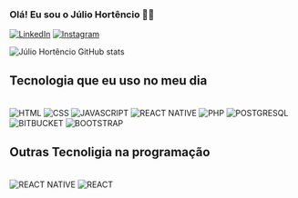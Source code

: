 ### Olá! Eu sou o Júlio Hortêncio 🧑🏾

[![LinkedIn](https://img.shields.io/badge/LinkedIn-0077B5?style=for-the-badge&logo=linkedin&logoColor=white)](https://www.linkedin.com/in/julio-hort%C3%AAncio-maia-nepomuceno-1263b3124/)
[![Instagram](https://img.shields.io/badge/Instagram-E4405F?style=for-the-badge&logo=instagram&logoColor=white)](https://instagram.com/julio_hortencio)

![Júlio Hortêncio GitHub stats](https://github-readme-stats.vercel.app/api?username=JulioNepomuceno&show_icons=true&theme=dracula)

## Tecnologia que eu uso no meu dia

<div style="display: inline_blocke"><br/>

  <img align="center" alt="HTML" src="https://img.shields.io/badge/HTML-239120?style=for-the-badge&logo=html5&logoColor=white"/>
  <img align="center" alt="CSS" src="https://img.shields.io/badge/CSS-239120?&style=for-the-badge&logo=css3&logoColor=white"/>
  <img align="center" alt="JAVASCRIPT" src="https://img.shields.io/badge/JavaScript-F7DF1E?style=for-the-badge&logo=javascript&logoColor=black"/>
  <img align="center" alt="REACT NATIVE" src="https://img.shields.io/badge/React_Native-20232A?style=for-the-badge&logo=react&logoColor=61DAFB)"/>
  <img align="center" alt="PHP" src="https://img.shields.io/badge/PHP-777BB4?style=for-the-badge&logo=php&logoColor=white"/>
  <img align="center" alt="POSTGRESQL" src="https://img.shields.io/badge/PostgreSQL-316192?style=for-the-badge&logo=postgresql&logoColor=white"/>
  <img align="center" alt="BITBUCKET" src="https://img.shields.io/badge/Bitbucket-0747a6?style=for-the-badge&logo=bitbucket&logoColor=white"/>
  <img align="center" alt="BOOTSTRAP" src="https://img.shields.io/badge/Bootstrap-563D7C?style=for-the-badge&logo=bootstrap&logoColor=white"/>
  
</div>

## Outras Tecnoligia na programação

<div style="display: inline_blocke"><br/>

  <img align="center" alt="REACT NATIVE" src="https://img.shields.io/badge/React_Native-20232A?style=for-the-badge&logo=react&logoColor=61DAFB)"/>
  <img align="center" alt="REACT" src="https://img.shields.io/badge/React-20232A?style=for-the-badge&logo=react&logoColor=61DAFB"/>

</div>
